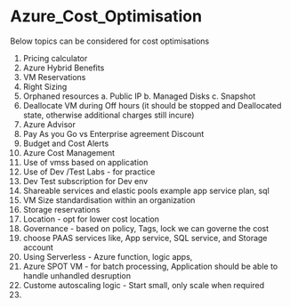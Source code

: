 # Azure_Cost_Optimisation

Below topics can be considered for cost optimisations
1. Pricing calculator
2. Azure Hybrid Benefits
3. VM Reservations
4. Right Sizing
5. Orphaned resources
      a. Public IP
      b. Managed Disks
      c. Snapshot
6. Deallocate VM during Off hours (it should be stopped and Deallocated state, otherwise additional charges still incure)
7. Azure Advisor
8. Pay As you Go vs Enterprise agreement Discount
9. Budget and Cost Alerts
10. Azure Cost Management
11. Use of vmss based on application
12. Use of Dev /Test Labs - for practice
13. Dev Test subscription for Dev env
14. Shareable services and elastic pools example app service plan, sql
15. VM Size standardisation within an organization
16. Storage reservations
17. Location - opt for lower cost location
18. Governance - based on policy, Tags, lock we can governe the cost
19. choose PAAS services like, App service, SQL service, and Storage account
20. Using Serverless - Azure function, logic apps, 
21. Azure SPOT VM - for batch processing, Application should be able to handle unhandled desruption
22. Custome autoscaling logic - Start small, only scale when required
23. 
